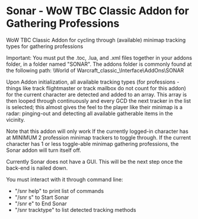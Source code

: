 # Sonar - WoW TBC Classic Addon for Gathering Professions
WoW TBC Classic Addon for cycling through (available) minimap tracking types for gathering professions

Important: You must put the .toc, .lua, and .xml files together in your addons folder, in a folder named "SONAR". The addons folder is commonly found at the following path: \World of Warcraft\_classic_\Interface\AddOns\SONAR

Upon Addon initialization, all available tracking types (for professions - things like track flightmaster or track mailbox do not count for this addon) for the current character are detected and added to an array. This array is then looped through continuously and every GCD the next tracker in the list is selected; this almost gives the feel to the player like their minimap is a radar: pinging-out and detecting all available gatherable items in the vicinity.

Note that this addon will only work If the currently logged-in character has at MINIMUM 2 profession minimap trackers to toggle through. If the current character has 1 or less toggle-able minimap gathering professions, the Sonar addon will turn itself off.

Currently Sonar does not have a GUI. This will be the next step once the back-end is nailed down. 

You must interact with it through command line:
 - "/snr help" to print list of commands
 - "/snr s" to Start Sonar
 - "/snr e" to End Sonar
 - "/snr tracktype" to list detected tracking methods
